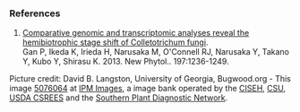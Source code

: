 ### References

1.  [Comparative genomic and transcriptomic analyses reveal the
    hemibiotrophic stage shift of Colletotrichum
    fungi](http://europepmc.org/abstract/MED/23252678).\
    Gan P, Ikeda K, Irieda H, Narusaka M, O\'Connell RJ, Narusaka Y,
    Takano Y, Kubo Y, Shirasu K. 2013. New Phytol.. 197:1236-1249.

Picture credit: David B. Langston, University of Georgia, Bugwood.org -
This image
[5076064](http://www.ipmimages.org/browse/detail.cfm?imgnum=5076064) at
[IPM Images](http://www.ipmimages.org/), a image bank operated by the
[CISEH](http://www.bugwood.org/index.cfm),
[CSU](http://www.ext.colostate.edu/), [USDA
CSREES](http://www.sripmc.org/) and the [Southern Plant Diagnostic
Network](http://www.sepdn.org/DesktopDefault.aspx).
